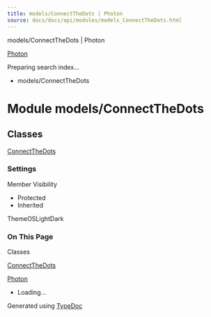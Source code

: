 ```yaml
---
title: models/ConnectTheDots | Photon
source: docs/docs/api/modules/models_ConnectTheDots.html
---
```


models/ConnectTheDots | Photon

[Photon](../index.md)




Preparing search index...

* models/ConnectTheDots

# Module models/ConnectTheDots

## Classes

[ConnectTheDots](../classes/models_ConnectTheDots.ConnectTheDots.md)

### Settings

Member Visibility

* Protected
* Inherited

ThemeOSLightDark

### On This Page

Classes

[ConnectTheDots](#connectthedots)

[Photon](../index.md)

* Loading...

Generated using [TypeDoc](https://typedoc.org/)
